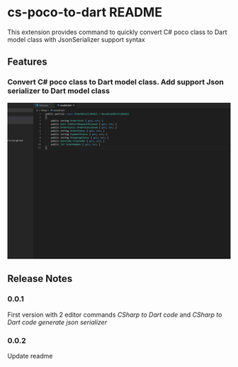 # cs-poco-to-dart README

This extension provides command to quickly convert C# poco class to Dart model class with JsonSerializer support syntax

## Features

### Convert C# poco class to Dart model class. Add support Json serializer to Dart model class

![](images/CSharp_to_Dart_code.gif)


## Release Notes

### 0.0.1

First version with 2 editor commands *CSharp to Dart code* and *CSharp to Dart code generate json serializer*

### 0.0.2

Update readme